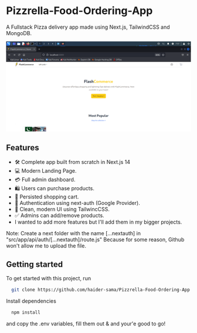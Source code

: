 # Pizzrella-Food-Ordering-App
A Fullstack Pizza delivery app made using Next.js, TailwindCSS and MongoDB.

![Project Image](https://github.com/haider-sama/FlashCommerce/blob/main/public/thumbnail.png)

## Features

- 🛠️ Complete app built from scratch in Next.js 14
- 💻 Modern Landing Page.
- 💳 Full admin dashboard.
- 🛍️ Users can purchase products.
- 🛒 Persisted shopping cart.
- 🔑 Authentication using next-auth (Google Provider).
- 🌟 Clean, modern UI using TailwincCSS.
- ✅ Admins can add/remove products.
- I wanted to add more features but I'll add them in my bigger projects.

Note: Create a next folder with the name [...nextauth] in "src/app/api/auth/[...nextauth]/route.js"
Because for some reason, Github won't allow me to upload the file.

## Getting started

To get started with this project, run

```bash
  git clone https://github.com/haider-sama/Pizzrella-Food-Ordering-App.git
```
Install dependencies
```bash
  npm install
```


and copy the .env variables, fill them out & and your'e good to go!
